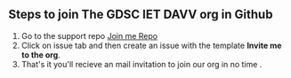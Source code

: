 ## Steps to join The GDSC IET DAVV org in Github
1. Go to the support repo [Join me Repo](https://github.com/GDSC-IETDAVV/Invite-Me)
2. Click on issue tab and then create an issue with the template **Invite me to the org**.
3. That's it you'll recieve an mail invitation to join our org in no time . 
